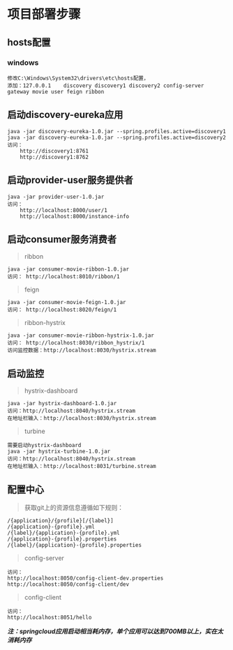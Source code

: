 # 项目部署步骤

## hosts配置
### windows
    修改C:\Windows\System32\drivers\etc\hosts配置，
    添加：127.0.0.1	discovery discovery1 discovery2 config-server gateway movie user feign ribbon

## 启动discovery-eureka应用
    java -jar discovery-eureka-1.0.jar --spring.profiles.active=discovery1
    java -jar discovery-eureka-1.0.jar --spring.profiles.active=discovery2
    访问：
        http://discovery1:8761   
        http://discovery1:8762

## 启动provider-user服务提供者
    java -jar provider-user-1.0.jar
    访问：
        http://localhost:8000/user/1
        http://localhost:8000/instance-info
    
## 启动consumer服务消费者
> ribbon

    java -jar consumer-movie-ribbon-1.0.jar
    访问： http://localhost:8010/ribbon/1
    
> feign

    java -jar consumer-movie-feign-1.0.jar
    访问： http://localhost:8020/feign/1
    
> ribbon-hystrix

    java -jar consumer-movie-ribbon-hystrix-1.0.jar
    访问： http://localhost:8030/ribbon_hystrix/1
    访问监控数据：http://localhost:8030/hystrix.stream
    
## 启动监控
> hystrix-dashboard

    java -jar hystrix-dashboard-1.0.jar
    访问：http://localhost:8040/hystrix.stream
    在地址栏输入：http://localhost:8030/hystrix.stream
    
> turbine

    需要启动hystrix-dashboard
    java -jar hystrix-turbine-1.0.jar
    访问：http://localhost:8040/hystrix.stream
    在地址栏输入：http://localhost:8031/turbine.stream
    
## 配置中心
> 获取git上的资源信息遵循如下规则：

    /{application}/{profile}[/{label}]
    /{application}-{profile}.yml
    /{label}/{application}-{profile}.yml
    /{application}-{profile}.properties
    /{label}/{application}-{profile}.properties
    
> config-server

    访问：
    http://localhost:8050/config-client-dev.properties
    http://localhost:8050/config-client/dev
    
> config-client

    访问：
    http://localhost:8051/hello
    


***注：springcloud应用启动相当耗内存，单个应用可以达到700MB以上，实在太消耗内存***
